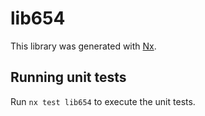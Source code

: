 # lib654

This library was generated with [Nx](https://nx.dev).

## Running unit tests

Run `nx test lib654` to execute the unit tests.
